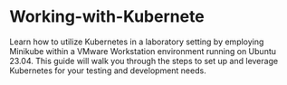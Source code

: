 # Working-with-Kubernete
Learn how to utilize Kubernetes in a laboratory setting by employing Minikube within a VMware Workstation environment running on Ubuntu 23.04. This guide will walk you through the steps to set up and leverage Kubernetes for your testing and development needs.
